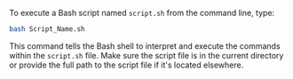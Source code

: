 To execute a Bash script named `script.sh` from the command line, type:

```bash
bash Script_Name.sh
```

This command tells the Bash shell to interpret and execute the commands within the `script.sh` file. Make sure the script file is in the current directory or provide the full path to the script file if it's located elsewhere.
